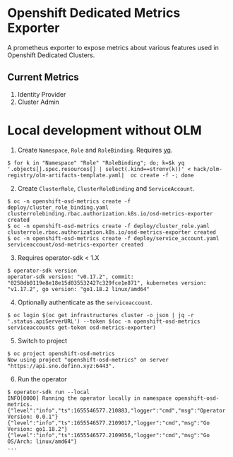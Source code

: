 # Openshift Dedicated Metrics Exporter

A prometheus exporter to expose metrics about various features used in Openshift Dedicated Clusters.

## Current Metrics

1. Identity Provider
2. Cluster Admin

# Local development without OLM

1. Create `Namespace`, `Role` and `RoleBinding`. Requires [yq](https://github.com/mikefarah/yq).

```
$ for k in "Namespace" "Role" "RoleBinding"; do; k=$k yq '.objects[].spec.resources[] | select(.kind==strenv(k))' < hack/olm-registry/olm-artifacts-template.yaml|  oc create -f -; done
```

2. Create `ClusterRole`, `ClusterRoleBinding` and `ServiceAccount`. 

```
$ oc -n openshift-osd-metrics create -f deploy/cluster_role_binding.yaml
clusterrolebinding.rbac.authorization.k8s.io/osd-metrics-exporter created
$ oc -n openshift-osd-metrics create -f deploy/cluster_role.yaml
clusterrole.rbac.authorization.k8s.io/osd-metrics-exporter created
$ oc -n openshift-osd-metrics create -f deploy/service_account.yaml
serviceaccount/osd-metrics-exporter created
```

3. Requires operator-sdk < 1.X

```
$ operator-sdk version
operator-sdk version: "v0.17.2", commit: "0258db0119e8e18e15d035532427c329fce1e871", kubernetes version: "v1.17.2", go version: "go1.18.2 linux/amd64"
```

4. Optionally authenticate as the `serviceaccount`.

```
$ oc login $(oc get infrastructures cluster -o json | jq -r '.status.apiServerURL') --token $(oc -n openshift-osd-metrics serviceaccounts get-token osd-metrics-exporter)
```

5. Switch to project

```
$ oc project openshift-osd-metrics
Now using project "openshift-osd-metrics" on server "https://api.sno.dofinn.xyz:6443".
```

6. Run the operator

```
$ operator-sdk run --local
INFO[0000] Running the operator locally in namespace openshift-osd-metrics.
{"level":"info","ts":1655546577.210883,"logger":"cmd","msg":"Operator Version: 0.0.1"}
{"level":"info","ts":1655546577.2109017,"logger":"cmd","msg":"Go Version: go1.18.2"}
{"level":"info","ts":1655546577.2109056,"logger":"cmd","msg":"Go OS/Arch: linux/amd64"}
...
```